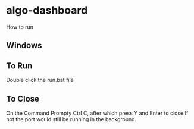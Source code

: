 # algo-dashboard

How to run

Windows
------------------------------------------------------------------------------------------------------------------------------------------
To Run
---------------------
Double click the run.bat file

To Close
---------------------
On the Command Prompty Ctrl C, after which press Y and Enter to close.If not the port would still be running in the background.
